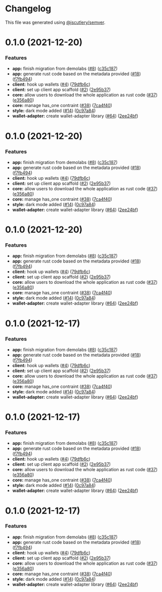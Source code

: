 # Changelog

This file was generated using [@jscutlery/semver](https://github.com/jscutlery/semver).

# 0.1.0 (2021-12-20)


### Features

* **app:** finish migration from demolabs ([#8](https://github.com/andresmgsl/platform/issues/8)) ([c35c187](https://github.com/andresmgsl/platform/commit/c35c1879c2570fb946118458436e24fb304af415))
* **app:** generate rust code based on the metadata provided ([#18](https://github.com/andresmgsl/platform/issues/18)) ([f7fb494](https://github.com/andresmgsl/platform/commit/f7fb49491bb4ec2d98a4f123f3f45d033d1fec99))
* **client:** hook up wallets ([#4](https://github.com/andresmgsl/platform/issues/4)) ([79dfb6c](https://github.com/andresmgsl/platform/commit/79dfb6c4e3a16f70202488960636217bdf203611))
* **client:** set up client app scaffold ([#2](https://github.com/andresmgsl/platform/issues/2)) ([2e95b37](https://github.com/andresmgsl/platform/commit/2e95b3722ec363b39e57918e4b6641cc68eacf1e))
* **core:** allow users to download the whole application as rust code ([#37](https://github.com/andresmgsl/platform/issues/37)) ([e356a80](https://github.com/andresmgsl/platform/commit/e356a8045351650362d8913b4cc491341d77f522))
* **core:** manage has_one contraint ([#38](https://github.com/andresmgsl/platform/issues/38)) ([7ca4f40](https://github.com/andresmgsl/platform/commit/7ca4f4022d235d6c8fd944f638b9abc084bddd45))
* **style:** dark mode added ([#14](https://github.com/andresmgsl/platform/issues/14)) ([0c97a84](https://github.com/andresmgsl/platform/commit/0c97a84591199594206ee78553dbb1a47e2e0a0f))
* **wallet-adapter:** create wallet-adapter library ([#64](https://github.com/andresmgsl/platform/issues/64)) ([2ee24bf](https://github.com/andresmgsl/platform/commit/2ee24bf853e64cbc7063c2b287f45279f7910ddc))



# 0.1.0 (2021-12-20)


### Features

* **app:** finish migration from demolabs ([#8](https://github.com/andresmgsl/platform/issues/8)) ([c35c187](https://github.com/andresmgsl/platform/commit/c35c1879c2570fb946118458436e24fb304af415))
* **app:** generate rust code based on the metadata provided ([#18](https://github.com/andresmgsl/platform/issues/18)) ([f7fb494](https://github.com/andresmgsl/platform/commit/f7fb49491bb4ec2d98a4f123f3f45d033d1fec99))
* **client:** hook up wallets ([#4](https://github.com/andresmgsl/platform/issues/4)) ([79dfb6c](https://github.com/andresmgsl/platform/commit/79dfb6c4e3a16f70202488960636217bdf203611))
* **client:** set up client app scaffold ([#2](https://github.com/andresmgsl/platform/issues/2)) ([2e95b37](https://github.com/andresmgsl/platform/commit/2e95b3722ec363b39e57918e4b6641cc68eacf1e))
* **core:** allow users to download the whole application as rust code ([#37](https://github.com/andresmgsl/platform/issues/37)) ([e356a80](https://github.com/andresmgsl/platform/commit/e356a8045351650362d8913b4cc491341d77f522))
* **core:** manage has_one contraint ([#38](https://github.com/andresmgsl/platform/issues/38)) ([7ca4f40](https://github.com/andresmgsl/platform/commit/7ca4f4022d235d6c8fd944f638b9abc084bddd45))
* **style:** dark mode added ([#14](https://github.com/andresmgsl/platform/issues/14)) ([0c97a84](https://github.com/andresmgsl/platform/commit/0c97a84591199594206ee78553dbb1a47e2e0a0f))
* **wallet-adapter:** create wallet-adapter library ([#64](https://github.com/andresmgsl/platform/issues/64)) ([2ee24bf](https://github.com/andresmgsl/platform/commit/2ee24bf853e64cbc7063c2b287f45279f7910ddc))



# 0.1.0 (2021-12-20)


### Features

* **app:** finish migration from demolabs ([#8](https://github.com/andresmgsl/platform/issues/8)) ([c35c187](https://github.com/andresmgsl/platform/commit/c35c1879c2570fb946118458436e24fb304af415))
* **app:** generate rust code based on the metadata provided ([#18](https://github.com/andresmgsl/platform/issues/18)) ([f7fb494](https://github.com/andresmgsl/platform/commit/f7fb49491bb4ec2d98a4f123f3f45d033d1fec99))
* **client:** hook up wallets ([#4](https://github.com/andresmgsl/platform/issues/4)) ([79dfb6c](https://github.com/andresmgsl/platform/commit/79dfb6c4e3a16f70202488960636217bdf203611))
* **client:** set up client app scaffold ([#2](https://github.com/andresmgsl/platform/issues/2)) ([2e95b37](https://github.com/andresmgsl/platform/commit/2e95b3722ec363b39e57918e4b6641cc68eacf1e))
* **core:** allow users to download the whole application as rust code ([#37](https://github.com/andresmgsl/platform/issues/37)) ([e356a80](https://github.com/andresmgsl/platform/commit/e356a8045351650362d8913b4cc491341d77f522))
* **core:** manage has_one contraint ([#38](https://github.com/andresmgsl/platform/issues/38)) ([7ca4f40](https://github.com/andresmgsl/platform/commit/7ca4f4022d235d6c8fd944f638b9abc084bddd45))
* **style:** dark mode added ([#14](https://github.com/andresmgsl/platform/issues/14)) ([0c97a84](https://github.com/andresmgsl/platform/commit/0c97a84591199594206ee78553dbb1a47e2e0a0f))
* **wallet-adapter:** create wallet-adapter library ([#64](https://github.com/andresmgsl/platform/issues/64)) ([2ee24bf](https://github.com/andresmgsl/platform/commit/2ee24bf853e64cbc7063c2b287f45279f7910ddc))



# 0.1.0 (2021-12-17)


### Features

* **app:** finish migration from demolabs ([#8](https://github.com/andresmgsl/platform/issues/8)) ([c35c187](https://github.com/andresmgsl/platform/commit/c35c1879c2570fb946118458436e24fb304af415))
* **app:** generate rust code based on the metadata provided ([#18](https://github.com/andresmgsl/platform/issues/18)) ([f7fb494](https://github.com/andresmgsl/platform/commit/f7fb49491bb4ec2d98a4f123f3f45d033d1fec99))
* **client:** hook up wallets ([#4](https://github.com/andresmgsl/platform/issues/4)) ([79dfb6c](https://github.com/andresmgsl/platform/commit/79dfb6c4e3a16f70202488960636217bdf203611))
* **client:** set up client app scaffold ([#2](https://github.com/andresmgsl/platform/issues/2)) ([2e95b37](https://github.com/andresmgsl/platform/commit/2e95b3722ec363b39e57918e4b6641cc68eacf1e))
* **core:** allow users to download the whole application as rust code ([#37](https://github.com/andresmgsl/platform/issues/37)) ([e356a80](https://github.com/andresmgsl/platform/commit/e356a8045351650362d8913b4cc491341d77f522))
* **core:** manage has_one contraint ([#38](https://github.com/andresmgsl/platform/issues/38)) ([7ca4f40](https://github.com/andresmgsl/platform/commit/7ca4f4022d235d6c8fd944f638b9abc084bddd45))
* **style:** dark mode added ([#14](https://github.com/andresmgsl/platform/issues/14)) ([0c97a84](https://github.com/andresmgsl/platform/commit/0c97a84591199594206ee78553dbb1a47e2e0a0f))
* **wallet-adapter:** create wallet-adapter library ([#64](https://github.com/andresmgsl/platform/issues/64)) ([2ee24bf](https://github.com/andresmgsl/platform/commit/2ee24bf853e64cbc7063c2b287f45279f7910ddc))



# 0.1.0 (2021-12-17)


### Features

* **app:** finish migration from demolabs ([#8](https://github.com/andresmgsl/platform/issues/8)) ([c35c187](https://github.com/andresmgsl/platform/commit/c35c1879c2570fb946118458436e24fb304af415))
* **app:** generate rust code based on the metadata provided ([#18](https://github.com/andresmgsl/platform/issues/18)) ([f7fb494](https://github.com/andresmgsl/platform/commit/f7fb49491bb4ec2d98a4f123f3f45d033d1fec99))
* **client:** hook up wallets ([#4](https://github.com/andresmgsl/platform/issues/4)) ([79dfb6c](https://github.com/andresmgsl/platform/commit/79dfb6c4e3a16f70202488960636217bdf203611))
* **client:** set up client app scaffold ([#2](https://github.com/andresmgsl/platform/issues/2)) ([2e95b37](https://github.com/andresmgsl/platform/commit/2e95b3722ec363b39e57918e4b6641cc68eacf1e))
* **core:** allow users to download the whole application as rust code ([#37](https://github.com/andresmgsl/platform/issues/37)) ([e356a80](https://github.com/andresmgsl/platform/commit/e356a8045351650362d8913b4cc491341d77f522))
* **core:** manage has_one contraint ([#38](https://github.com/andresmgsl/platform/issues/38)) ([7ca4f40](https://github.com/andresmgsl/platform/commit/7ca4f4022d235d6c8fd944f638b9abc084bddd45))
* **style:** dark mode added ([#14](https://github.com/andresmgsl/platform/issues/14)) ([0c97a84](https://github.com/andresmgsl/platform/commit/0c97a84591199594206ee78553dbb1a47e2e0a0f))
* **wallet-adapter:** create wallet-adapter library ([#64](https://github.com/andresmgsl/platform/issues/64)) ([2ee24bf](https://github.com/andresmgsl/platform/commit/2ee24bf853e64cbc7063c2b287f45279f7910ddc))



# 0.1.0 (2021-12-17)


### Features

* **app:** finish migration from demolabs ([#8](https://github.com/andresmgsl/platform/issues/8)) ([c35c187](https://github.com/andresmgsl/platform/commit/c35c1879c2570fb946118458436e24fb304af415))
* **app:** generate rust code based on the metadata provided ([#18](https://github.com/andresmgsl/platform/issues/18)) ([f7fb494](https://github.com/andresmgsl/platform/commit/f7fb49491bb4ec2d98a4f123f3f45d033d1fec99))
* **client:** hook up wallets ([#4](https://github.com/andresmgsl/platform/issues/4)) ([79dfb6c](https://github.com/andresmgsl/platform/commit/79dfb6c4e3a16f70202488960636217bdf203611))
* **client:** set up client app scaffold ([#2](https://github.com/andresmgsl/platform/issues/2)) ([2e95b37](https://github.com/andresmgsl/platform/commit/2e95b3722ec363b39e57918e4b6641cc68eacf1e))
* **core:** allow users to download the whole application as rust code ([#37](https://github.com/andresmgsl/platform/issues/37)) ([e356a80](https://github.com/andresmgsl/platform/commit/e356a8045351650362d8913b4cc491341d77f522))
* **core:** manage has_one contraint ([#38](https://github.com/andresmgsl/platform/issues/38)) ([7ca4f40](https://github.com/andresmgsl/platform/commit/7ca4f4022d235d6c8fd944f638b9abc084bddd45))
* **style:** dark mode added ([#14](https://github.com/andresmgsl/platform/issues/14)) ([0c97a84](https://github.com/andresmgsl/platform/commit/0c97a84591199594206ee78553dbb1a47e2e0a0f))
* **wallet-adapter:** create wallet-adapter library ([#64](https://github.com/andresmgsl/platform/issues/64)) ([2ee24bf](https://github.com/andresmgsl/platform/commit/2ee24bf853e64cbc7063c2b287f45279f7910ddc))
